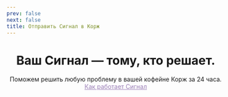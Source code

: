 ```yaml
---
prev: false
next: false
title: Отправить Сигнал в Корж
---
```

<div align="center">

# Ваш Сигнал — тому, кто решает.
Поможем решить любую проблему в вашей кофейне Корж за 24 часа. <br>
<a href="/signals" target="_blank" rel="noopener noreferrer" class="purple-link">Как работает Сигнал</a>
<style>
.purple-link {
  color: #9b7fb7;
  text-decoration: underline;
}

.purple-link:hover {
  color: #7d5f97;
}
</style>

</div>
<SignalFormKorzh1 />
